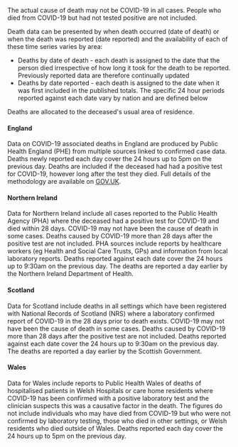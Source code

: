 ﻿The actual cause of death may not be COVID-19 in all cases. People who died from COVID-19 but had not tested positive are not included.

Death data can be presented by when death occurred (date of death) or when the death was reported (date reported) and the availability of each of these time series varies by area:

* Deaths by date of death - each death is assigned to the date that the person died irrespective of how long it took for the death to be reported.  Previously reported data are therefore continually updated
* Deaths by date reported - each death is assigned to the date when it was first included in the published totals.  The specific 24 hour periods reported against each date vary by nation and are defined below

Deaths are allocated to the deceased's usual area of residence.

#### England

Data on COVID-19 associated deaths in England are produced by Public Health England (PHE) from multiple sources linked to confirmed case data.  Deaths newly reported each day cover the 24 hours up to 5pm on the previous day. Deaths are included if the deceased had had a positive test for COVID-19, however long after the test they died. Full details of the methodology are available on [GOV.UK](https://www.gov.uk/government/publications/phe-data-series-on-deaths-in-people-with-covid-19-technical-summary).

#### Northern Ireland

Data for Northern Ireland include all cases reported to the Public Health Agency (PHA) where the deceased had a positive test for COVID-19 and died within 28 days. COVID-19 may not have been the cause of death in some cases. Deaths caused by COVID-19 more than 28 days after the positive test are not included. PHA sources include reports by healthcare workers (eg Health and Social Care Trusts, GPs) and information from local laboratory reports. Deaths reported against each date cover the 24 hours up to 9:30am on the previous day.  The deaths are reported a day earlier by the Northern Ireland Department of Health.

#### Scotland

Data for Scotland include deaths in all settings which have been registered with National Records of Scotland (NRS) where a laboratory confirmed report of COVID-19 in the 28 days prior to death exists. COVID-19 may not have been the cause of death in some cases. Deaths caused by COVID-19 more than 28 days after the positive test are not included. Deaths reported against each date cover the 24 hours up to 9:30am on the previous day.  The deaths are reported a day earlier by the Scottish Government.

#### Wales

Data for Wales include reports to Public Health Wales of deaths of hospitalised patients in Welsh Hospitals or care home residents where COVID-19 has been confirmed with a positive laboratory test and the clinician suspects this was a causative factor in the death.  The figures do not include individuals who may have died from COVID-19 but who were not confirmed by laboratory testing, those who died in other settings, or Welsh residents who died outside of Wales.  Deaths reported each day cover the 24 hours up to 5pm on the previous day.